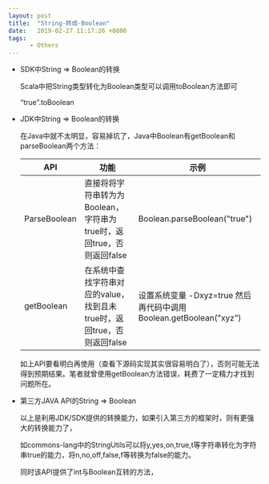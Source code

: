 ```yaml
---
layout: post
title:  "String-转成-Boolean"
date:   2019-02-27 11:17:26 +0800
tags:
      - Others
---
```


* SDK中String => Boolean的转换

    Scala中把String类型转化为Boolean类型可以调用toBoolean方法即可

    “true”.toBoolean
 
 * JDK中String => Boolean的转换
 
    在Java中就不太明显，容易掉坑了，Java中Boolean有getBoolean和parseBoolean两个方法：
    
    API | 功能 | 示例 | 
    ---|--- | ----
    ParseBoolean | 直接将将字符串转为为Boolean，字符串为true时，返回true，否则返回false | Boolean.parseBoolean("true")
    getBoolean   | 在系统中查找字符串对应的value，找到且未true时，返回true，否则返回false | 设置系统变量 -Dxyz=true 然后再代码中调用 Boolean.getBoolean("xyz")

     如上API要看明白再使用（查看下源码实现其实很容易明白了），否则可能无法得到预期结果。笔者就曾使用getBoolean方法错误，耗费了一定精力才找到问题所在。
* 第三方JAVA API的String => Boolean

    以上是利用JDK/SDK提供的转换能力，如果引入第三方的框架时，则有更强大的转换能力了，
    
    如commons-lang中的StringUtils可以将y,yes,on,true,t等字符串转化为字符串true的能力，将n,no,off,false,f等转换为false的能力。
    
    同时该API提供了int与Boolean互转的方法，

    
